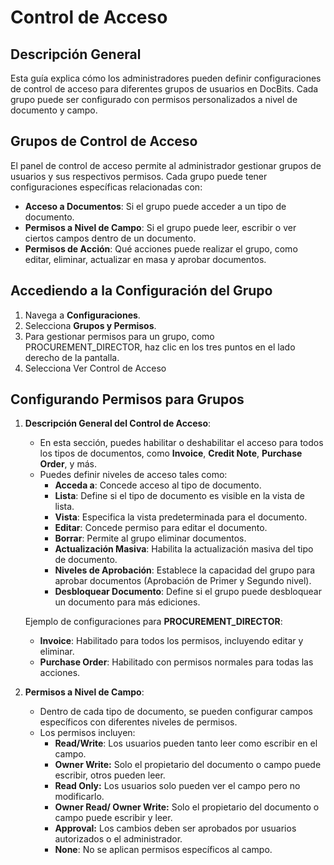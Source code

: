 # Control de Acceso

## Descripción General

Esta guía explica cómo los administradores pueden definir configuraciones de control de acceso para diferentes grupos de usuarios en DocBits. Cada grupo puede ser configurado con permisos personalizados a nivel de documento y campo.

## Grupos de Control de Acceso

El panel de control de acceso permite al administrador gestionar grupos de usuarios y sus respectivos permisos. Cada grupo puede tener configuraciones específicas relacionadas con:

* **Acceso a Documentos**: Si el grupo puede acceder a un tipo de documento.
* **Permisos a Nivel de Campo**: Si el grupo puede leer, escribir o ver ciertos campos dentro de un documento.
* **Permisos de Acción**: Qué acciones puede realizar el grupo, como editar, eliminar, actualizar en masa y aprobar documentos.

## **Accediendo a la Configuración del Grupo**

1. Navega a **Configuraciones**.
2. Selecciona **Grupos y Permisos**.
3. Para gestionar permisos para un grupo, como PROCUREMENT\_DIRECTOR, haz clic en los tres puntos en el lado derecho de la pantalla.
4. Selecciona Ver Control de Acceso

## Configurando Permisos para Grupos

1.  **Descripción General del Control de Acceso**:

    * En esta sección, puedes habilitar o deshabilitar el acceso para todos los tipos de documentos, como **Invoice**, **Credit Note**, **Purchase Order**, y más.
    * Puedes definir niveles de acceso tales como:
      * **Acceda a**: Concede acceso al tipo de documento.
      * **Lista**: Define si el tipo de documento es visible en la vista de lista.
      * **Vista**: Especifica la vista predeterminada para el documento.
      * **Editar**: Concede permiso para editar el documento.
      * **Borrar**: Permite al grupo eliminar documentos.
      * **Actualización Masiva**: Habilita la actualización masiva del tipo de documento.
      * **Niveles de Aprobación**: Establece la capacidad del grupo para aprobar documentos (Aprobación de Primer y Segundo nivel).
      * **Desbloquear Documento**: Define si el grupo puede desbloquear un documento para más ediciones.

    Ejemplo de configuraciones para **PROCUREMENT\_DIRECTOR**:

    * **Invoice**: Habilitado para todos los permisos, incluyendo editar y eliminar.
    * **Purchase Order**: Habilitado con permisos normales para todas las acciones.
2. **Permisos a Nivel de Campo**:
   * Dentro de cada tipo de documento, se pueden configurar campos específicos con diferentes niveles de permisos.
   * Los permisos incluyen:
     * **Read/Write**: Los usuarios pueden tanto leer como escribir en el campo.
     * **Owner Write:** Solo el propietario del documento o campo puede escribir, otros pueden leer.
     * **Read Only:** Los usuarios solo pueden ver el campo pero no modificarlo.
     * **Owner Read/ Owner Write:** Solo el propietario del documento o campo puede escribir y leer.
     * **Approval:** Los cambios deben ser aprobados por usuarios autorizados o el administrador.
     * **None**: No se aplican permisos específicos al campo.
